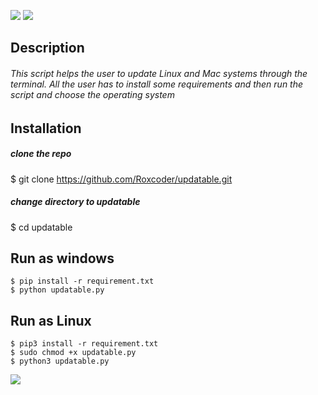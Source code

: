 <p align=center>

<a target="_blank" href="https://www.python.org/downloads/" title="Python version"><img src="https://img.shields.io/badge/python-%3E=_3.6-green.svg"></a>
<a target="_blank" href="https://twitter.com/saudalminqah" title="My profile on twitter"><img src="https://img.shields.io/twitter/url/http/shields.io.svg?style=social"></a>

</p>

## Description
###### This script helps the user to update Linux and Mac systems through the terminal. All the user has to install some requirements and then run the script and choose the operating system

## Installation 

##### clone the repo
$ git clone https://github.com/Roxcoder/updatable.git

##### change directory to updatable
$ cd updatable

## Run as windows

```
$ pip install -r requirement.txt
$ python updatable.py
```
## Run as Linux

```
$ pip3 install -r requirement.txt
$ sudo chmod +x updatable.py
$ python3 updatable.py
```
<img src="https://raw.githubusercontent.com/Roxcoder/updatable/master/Capture.png" alte=Capture>